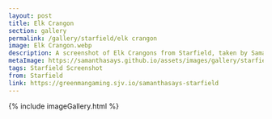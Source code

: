 ```yaml
---
layout: post
title: Elk Crangon
section: gallery
permalink: /gallery/starfield/elk crangon
image: Elk Crangon.webp
description: A screenshot of Elk Crangons from Starfield, taken by Samantha Says.
metaImage: https://samanthasays.github.io/assets/images/gallery/starfield/Elk Crangon.webp
tags: Starfield Screenshot
from: Starfield
link: https://greenmangaming.sjv.io/samanthasays-starfield
---
```

{% include imageGallery.html %}